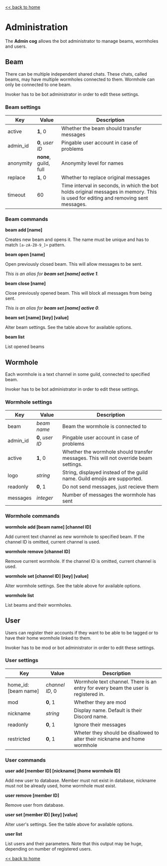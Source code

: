 [<< back to home](index.md)

# Administration

The **Admin cog** allows the bot administrator to manage beams, wormholes and users.

## Beam

There can be multiple independent shared chats. These chats, called beams, may have multiple wormholes connected to them. Wormhole can only be connected to one beam.

Invoker has to be bot administrator in order to edit these settings.

### Beam settings

| Key       | Value            | Description                               |
|-----------|------------------|-------------------------------------------|
| active    | **1**, 0         | Whether the beam should transfer messages |
| admin_id  | **0**, _user ID_ | Pingable user account in case of problems |
| anonymity | **none**, guild, full | Anonymity level for names            |
| replace   | **1**, 0         | Whether to replace original messages      |
| timeout   | 60               | Time interval in seconds, in which the bot holds original messages in memory. This is used for editing and removing sent messages. |

### Beam commands

**beam add [name]**

Creates new beam and opens it. The name must be unique and has to match `[a-zA-Z0-9_]+` pattern.

**beam open [name]**

Open previously closed beam. This will allow messages to be sent.

_This is an alias for **beam set [name] active 1**._

**beam close [name]**

Close previously opened beam. This will block all messages from being sent.

_This is an alias for **beam set [name] active 0**._

**beam set [name] [key] [value]**

Alter beam settings. See the table above for available options.

**beam list**

List opened beams

## Wormhole

Each wormhole is a text channel in some guild, connected to specified beam.

Invoker has to be bot administrator in order to edit these settings.

### Wormhole settings

| Key       | Value            | Description                               |
|-----------|------------------|-------------------------------------------|
| beam      | _beam name_      | Beam the wormhole is connected to         |
| admin_id  | **0**, _user ID_ | Pingable user account in case of problems |
| active    | **1**, 0         | Whether the wormhole should transfer messages. This will not override beam settings. |
| logo      | _string_         | String, displayed instead of the guild name. Guild emojis are supported. |
| readonly  | **0**, 1         | Do not send messages, just recieve them   |
| messages  | _integer_        | Number of messages the wormhole has sent  |

### Wormhole commands

**wormhole add [beam name] [channel ID]**

Add current text channel as new wormhole to specified beam. If the channel ID is omitted, current channel is used.

**wormhole remove [channel ID]**

Remove current wormhole. If the channel ID is omitted, current channel is used.

**wormhole set [channel ID] [key] [value]**

Alter wormhole settings. See the table above for available options.

**wormhole list**

List beams and their wormholes.


## User

Users can register their accounts if they want to be able to be tagged or to have their home wormhole linked to them.

Invoker has to be mod or bot administrator in order to edit these settings.

### User settings

| Key                 | Value           | Description                                  |
|---------------------|-----------------|----------------------------------------------|
| home_id:[beam name] | _channel ID_, 0 | Wormhole text channel. There is an entry for every beam the user is registered in. |
| mod                 | **0**, 1        | Whether they are mod                         |
| nickname            | _string_        | Display name. Default is their Discord name. |
| readonly            | **0**, 1        | Ignore their messages                        |
| restricted          | **0**, 1        | Wheter they should be disallowed to alter their nickname and home wormhole |

### User commands

**user add [member ID] [nickname] [home wormhole ID]**

Add new user to database. Member must not exist in database, nickname must not be already used, home wormhole must exist.

**user remove [member ID]**

Remove user from database.

**user set [member ID] [key] [value]**

Alter user's settings. See the table above for available options.

**user list**

List users and their parameters. Note that this output may be huge, depending on number of registered users.

[<< back to home](index.md)
